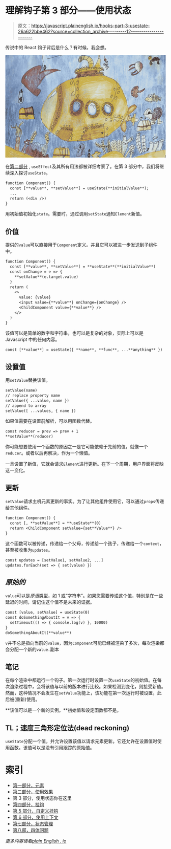 # 理解钩子第 3 部分——使用状态

> 原文：<https://javascript.plainenglish.io/hooks-part-3-usestate-26a622bbe462?source=collection_archive---------12----------------------->

传说中的 React 钩子背后是什么？有时候，我会想。

![](img/8e42cee1f7d92219ceebab9b4725eb57.png)

在[第二部分](https://windmaomao.medium.com/hooks-part-2-useeffect-2fa1a377c124) , `useEffect`及其所有用法都被详细考察了。在第 3 部分中，我们将继续深入探讨`useState`。

```
function Component() {
  const [**value**, **setValue**] = useState(**initialValue**);
  ...
  return (<div />)
}
```

用初始值初始化`state`。需要时，通过调用`setState`通知`Element`新值。

## 价值

提供的`value`可以直接用于`Component`定义。并且它可以被进一步发送到子组件中。

```
function Component() {
  const [**value**, **setValue**] = **useState**(**initialValue**)
  const onChange = e => {
    **setValue**(e.target.value)
  }
  return (
    <>
      value: {value}
      <input value={**value**} onChange={onChange} />
      <ChildComponent value={**value**} />
    </>
  )
}
```

该值可以是简单的数字和字符串，也可以是复杂的对象，实际上可以是 Javascript 中的任何内容。

```
const [**value**] = useState({ **name**, **func**, ...**anything** })
```

## 设置值

用`setValue`替换该值。

```
setValue(name)
// replace property name
setValue({ ...value, name })
// append to array
setValue([ ...values, { name })
```

如果值需要在设置前解析，可以用函数代替。

```
const reducer = prev => prev + 1
**setValue**(reducer)
```

你可能想要使用一个函数的原因之一是它可能依赖于先前的值，就像一个`reducer`。或者以后再解决，作为一个懒值。

一旦设置了新值，它就会请求`Element`进行更新。在下一个周期，用户界面将反映这一变化。

## 更新

`setValue`请求主机元素更新的事实。为了让其他组件使用它，可以通过`props`传递给其他组件。

```
function Component() {
  const [, **setValue**] = **useState**(0)
  return <ChildComponent setValue={set**Value**} />
}
```

这个函数可以被传递，传递给一个父母，传递给一个孩子，传递给一个`context`，甚至被收集为`updates`。

```
const updates = [setValue1, setValue2, ...]
updates.forEach(set => { set(value) })
```

## *原始的*

`value`可以是*原语*类型，如 1 或“字符串”。如果您需要传递这个值，特别是在一些延迟的时间，请记住这个值不是未来的证据。

```
const [value, setValue] = useState(0)
const doSomethingAboutIt = v => { 
  setTimeout(() => { console.log(v) }, 10000) 
}
doSomethingAboutIt(**value**)
```

`v`并不总是指向当前的`value`，因为`Component`可能已经被渲染了多次，每次渲染都会分配一个新的`value.`副本

## 笔记

在每个渲染中都运行一个钩子。第一次运行时设置一次`useState`的初始值。在每次渲染过程中，会将该值与以前的版本进行比较。如果检测到变化，则接受新值。然而，这种情况不会发生在`setValue`功能上，该功能在第一次运行时被设置，此后被(重新)使用。

**该值可以是一个新的实例。**初始值和设定函数都不是。

## TL；速度三角形定位法(dead reckoning)

`useState`分配一个值，并允许设置该值以请求元素更新。它还允许在设置值时使用函数。该值可以是没有引用跟踪的原始值。

# 索引

*   [第一部分，元素](https://windmaomao.medium.com/hook-myth-from-react-9495aa8ad7af)
*   [第二部分，使用效果](https://windmaomao.medium.com/hooks-part-2-useeffect-2fa1a377c124)
*   第 3 部分，使用状态你在这里
*   [第四部分，挂钩](https://windmaomao.medium.com/understanding-hooks-part-4-hook-c7a8c7185f4e)
*   [第 5 部分，自定义挂钩](https://windmaomao.medium.com/understanding-hooks-part-5-custom-hook-985b83c8bfea)
*   [第 6 部分，使用上下文](https://windmaomao.medium.com/understanding-hooks-part-6-usecontext-7ece0c0818e3)
*   [第七部分，状态管理](https://windmaomao.medium.com/understanding-hooks-part-7-state-management-84ff636834a7)
*   [第八部，四体问题](https://windmaomao.medium.com/understanding-hooks-part-8-four-body-problem-8f70b212356d)

*更多内容请看*[*plain English . io*](http://plainenglish.io/)